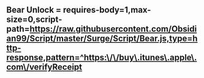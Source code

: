 Bear Unlock = requires-body=1,max-size=0,script-path=https://raw.githubusercontent.com/Obsidian99/Script/master/Surge/Script/Bear.js,type=http-response,pattern=^https:\/\/buy\.itunes\.apple\.com\/verifyReceipt
---
